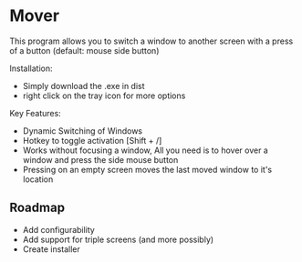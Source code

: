 # Mover

This program allows you to switch a window to another screen with a press of a button 
(default: mouse side button)

Installation:
- Simply download the .exe in dist
- right click on the tray icon for more options

Key Features:
- Dynamic Switching of Windows
- Hotkey to toggle activation [Shift + /]
- Works without focusing a window, All you need is to hover over a window and press the side mouse button
- Pressing on an empty screen moves the last moved window to it's location

## Roadmap

- Add configurability
- Add support for triple screens (and more possibly)
- Create installer
